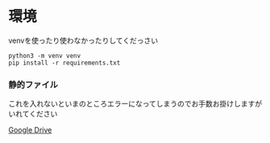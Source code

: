 # 環境

venvを使ったり使わなかったりしてくだっさい
```
python3 -m venv venv
pip install -r requirements.txt
```

### 静的ファイル
これを入れないといまのところエラーになってしまうのでお手数お掛けしますがいれてください

[Google Drive](https://drive.google.com/file/d/11h8Qo7Geag8eK1P_DP_3RVqyoLicNIlP/view?usp=drive_link)
